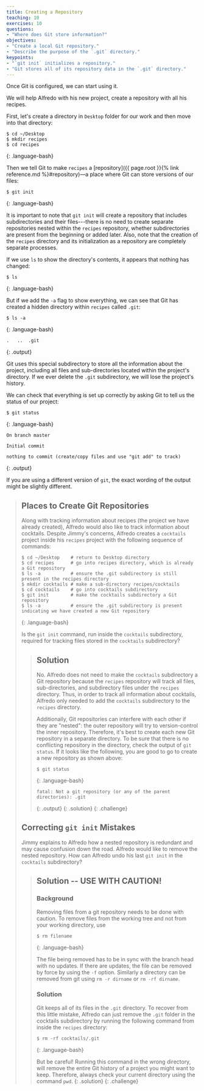 ```yaml
---
title: Creating a Repository
teaching: 10
exercises: 10
questions:
- "Where does Git store information?"
objectives:
- "Create a local Git repository."
- "Describe the purpose of the `.git` directory."
keypoints:
- "`git init` initializes a repository."
- "Git stores all of its repository data in the `.git` directory."
---
```


Once Git is configured,
we can start using it.

We will help Alfredo with his new project, create a repository with all his recipes.

First, let's create a directory in `Desktop` folder for our work and then move into that directory:

~~~
$ cd ~/Desktop
$ mkdir recipes
$ cd recipes
~~~
{: .language-bash}

Then we tell Git to make `recipes` a [repository]({{ page.root }}{% link reference.md %}#repository)—a place where Git can store versions of our files:

~~~
$ git init
~~~
{: .language-bash}

It is important to note that `git init` will create a repository that
includes subdirectories and their files---there is no need to create
separate repositories nested within the `recipes` repository, whether
subdirectories are present from the beginning or added later. Also, note
that the creation of the `recipes` directory and its initialization as a
repository are completely separate processes.

If we use `ls` to show the directory's contents,
it appears that nothing has changed:

~~~
$ ls
~~~
{: .language-bash}

But if we add the `-a` flag to show everything,
we can see that Git has created a hidden directory within `recipes` called `.git`:

~~~
$ ls -a
~~~
{: .language-bash}

~~~
.	..	.git
~~~
{: .output}

Git uses this special subdirectory to store all the information about the project, 
including all files and sub-directories located within the project's directory.
If we ever delete the `.git` subdirectory,
we will lose the project's history.

We can check that everything is set up correctly
by asking Git to tell us the status of our project:

~~~
$ git status
~~~
{: .language-bash}
~~~
On branch master

Initial commit

nothing to commit (create/copy files and use "git add" to track)
~~~
{: .output}

If you are using a different version of `git`, the exact
wording of the output might be slightly different.

> ## Places to Create Git Repositories
>
> Along with tracking information about recipes (the project we have already created),
> Alfredo would also like to track information about cocktails.
> Despite Jimmy's concerns, Alfredo creates a `cocktails` project inside his `recipes`
> project with the following sequence of commands:
>
> ~~~
> $ cd ~/Desktop    # return to Desktop directory
> $ cd recipes      # go into recipes directory, which is already a Git repository
> $ ls -a           # ensure the .git subdirectory is still present in the recipes directory
> $ mkdir cocktails # make a sub-directory recipes/cocktails
> $ cd cocktails    # go into cocktails subdirectory
> $ git init        # make the cocktails subdirectory a Git repository
> $ ls -a           # ensure the .git subdirectory is present indicating we have created a new Git repository
> ~~~
> {: .language-bash}
>
> Is the `git init` command, run inside the `cocktails` subdirectory, required for
> tracking files stored in the `cocktails` subdirectory?
>
> > ## Solution
> >
> > No. Alfredo does not need to make the `cocktails` subdirectory a Git repository
> > because the `recipes` repository will track all files, sub-directories, and
> > subdirectory files under the `recipes` directory.  Thus, in order to track
> > all information about cocktails, Alfredo only needed to add the `cocktails` subdirectory
> > to the `recipes` directory.
> >
> > Additionally, Git repositories can interfere with each other if they are "nested":
> > the outer repository will try to version-control
> > the inner repository. Therefore, it's best to create each new Git
> > repository in a separate directory. To be sure that there is no conflicting
> > repository in the directory, check the output of `git status`. If it looks
> > like the following, you are good to go to create a new repository as shown
> > above:
> >
> > ~~~
> > $ git status
> > ~~~
> > {: .language-bash}
> > ~~~
> > fatal: Not a git repository (or any of the parent directories): .git
> > ~~~
> > {: .output}
> {: .solution}
{: .challenge}
> ## Correcting `git init` Mistakes
> Jimmy explains to Alfredo how a nested repository is redundant and may cause confusion
> down the road. Alfredo would like to remove the nested repository. How can Alfredo undo
> his last `git init` in the `cocktails` subdirectory?
>
> > ## Solution -- USE WITH CAUTION!
> >
> > ### Background
> > Removing files from a git repository needs to be done with caution. To remove files from the working tree and not from your working directory, use
> > ~~~
> > $ rm filename
> > ~~~
> > {: .language-bash}
> > 
> > The file being removed has to be in sync with the branch head with no updates. If there are updates, the file can be removed by force by using the `-f` option. Similarly a directory can be removed from git using `rm -r dirname` or `rm -rf dirname`.
> >
> > ### Solution
> > Git keeps all of its files in the `.git` directory.
> > To recover from this little mistake, Alfredo can just remove the `.git`
> > folder in the cocktails subdirectory by running the following command from inside the `recipes` directory:
> >
> > ~~~
> > $ rm -rf cocktails/.git
> > ~~~
> > {: .language-bash}
> >
> > But be careful! Running this command in the wrong directory, will remove
> > the entire Git history of a project you might want to keep. Therefore, always check your current directory using the
> > command `pwd`.
> {: .solution}
{: .challenge}
